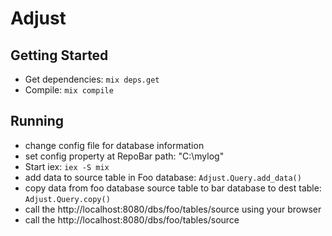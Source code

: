 # Adjust

## Getting Started

* Get dependencies: `mix deps.get`
* Compile: `mix compile`


## Running
* change config file for database information
*  set config property at  RepoBar path: "C:\\mylog"
* Start iex: `iex -S mix`
* add data to source table in Foo database: `Adjust.Query.add_data()`
* copy data from foo database source table to bar database to dest table: `Adjust.Query.copy()`
* call the http://localhost:8080/dbs/foo/tables/source using your browser
* call the http://localhost:8080/dbs/foo/tables/source
